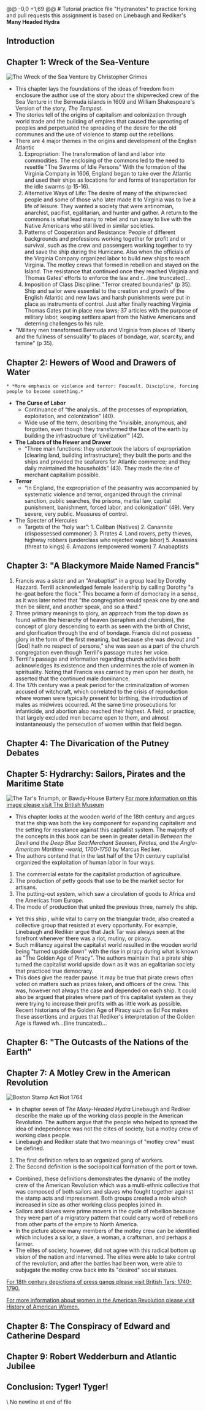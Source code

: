 ﻿@@ -0,0 +1,69 @@
﻿# Tutorial practice file "Hydranotes" to practice forking and pull requests
this assignment is based on Linebaugh and Rediker's **Many Headed Hydra**

## Introduction

## Chapter 1: Wreck of the Sea-Venture
![The Wreck of the Sea Venture by Christopher Grimes](https://minerdescent.files.wordpress.com/2011/11/wreck-of-the-sea-venture-2.jpg)
* This chapter lays the foundations of the ideas of freedom from enclosure the author use of the story about the shipwrecked crew of the Sea Venture in the Bermuda islands in 1609 and William Shakespeare's Version of the story, _The Tempest_.
* The stories tell of the origins of capitalism and colonization through world trade and the building of empires that caused the uprooting of peoples and perpetuated the spreading of the desire for the old communes and the use of violence to stamp out the rebellions. 
* There are 4 major themes in the origins and development of the English Atlantic
	1. Expropriation: The transformation of land and labor into commodities. The enclosing of the commons led to the need to resettle "The Swarms of Idle Persons"  With the formation of the Virginia Company in 1606, England began to take over the Atlantic and used their ships as locations for and forms of transportation for the idle swarms (p 15-16).
	2. Alternative Ways of Life: The desire of many of the shipwrecked people and some of those who later made it to Virginia was to live a life of leisure. They wanted a society that were antinomian, anarchist, pacifist, egalitarian, and hunter and gather.  A return to the commons is what lead many to rebel and run away to live with the Native Americans who still lived in similar societies.  
	3. Patterns of Cooperation and Resistance: People of different backgrounds and professions working together for profit and or survival, such as the crew and passengers working together to try and save the ship during the Hurricane.  Also when the officials of the Virginia Company organized labor to build new ships to reach Virginia. The motley crews that formed in rebellion and stayed on the Island.  The resistance that continued once they reached Virginia and Thomas Gates' efforts to enforce the law and r...(line truncated)...
	4. Imposition of Class Discipline: "Terror created boundaries" (p 35). Ship and sailor were essential to the creation and growth of the English Atlantic and new laws and harsh punishments were put in place as instruments of control.  Just after finally reaching Virginia Thomas Gates put in place new laws; 37 articles with the purpose of military labor, keeping settlers apart from the Native Americans and deterring challenges to his rule.
* "Military men transformed Bermuda and Virginia from places of 'liberty and the fullness of sensuality' to places of bondage, war, scarcity, and famine" (p 35).

## Chapter 2: Hewers of Wood and Drawers of Water
	* *More emphasis on violence and terror: Foucault. Discipline, forcing people to become something.*
* **The Curse of Labor**
	* Continuance of “the analysis…of the processes of expropriation, exploitation, and colonization” (40).
	* Wide use of the term, describing the “invisible, anonymous, and forgotten, even though they transformed the face of the earth by building the infrastructure of ‘civilization’” (42).
* **The Labors of the Hewer and Drawer**
	* “Three main functions: they undertook the labors of expropriation [clearing land, building infrastructure]; they built the ports and the ships and provided the seafarers for Atlantic commerce; and they daily maintained the households” (43).  They made the rise of merchant capitalism possible.
* **Terror**
	* “In England, the expropriation of the peasantry was accompanied by systematic violence and terror, organized through the criminal sanction, public searches, the prisons, martial law, capital punishment, banishment, forced labor, and colonization” (49).  Very severe, very public.  Measures of control.
* The Specter of Hercules
	* Targets of the “holy war”: 1. Caliban (Natives)  2. Canannite (dispossessed commoner)  3. Pirates  4. Land rovers, petty thieves, highway robbers (underclass who rejected wage labor)  5. Assassins (threat to kings)  6. Amazons (empowered women)  7. Anabaptists

## Chapter 3: "A Blackymore Maide Named Francis"


 1. Francis was a sister and an "Anabaptist" in a group lead by Dorothy Hazzard. Terrill acknowledged female leadership by calling Dorothy "a he-goat before the flock." This became a form of democracy in a sense, as it was later noted that "the congregation would speak one by one and then be silent, and another speak, and so a third."
 2. Three primary meanings to glory, an approach from the top down as found within the hierarchy of heaven (seraphim and cherubim), the concept of glory descending to earth as seen with the birth of Christ, and glorification through the end of bondage. Francis did not possess glory in the form of the first meaning, but because she  was devout and "[God] hath no respect of persons," she was seen as a part of the church congregation even though Terrill's passage mutes her voice.
 3. Terrill's passage and information regarding church activities both acknowledges its existence and then undermines the role of women in spirituality. Noting that Francis was carried by men upon her death, he asserted that the continued male dominance. 
 4. The 17th century was a peak period for the criminalization of women accused of witchcraft, which correlated to the crisis of reproduction where women were typically present for birthing, the introduction of males as midwives occurred. At the same time prosecutions for infanticide, and abortion also reached their highest. A field, or practice, that largely excluded men became open to them, and almost instantaneously the persecution of women within that field began. 

## Chapter 4: The Divarication of the Putney Debates

## Chapter 5: Hydrarchy: Sailors, Pirates and the Maritime State
![The Tar's Triumph, or Bawdy-House Battery](http://2.bp.blogspot.com/-JsKdCmWQ3Wk/Ux5lKcyAJ9I/AAAAAAAABMw/pPDWZiAMGPU/s1600/The+Tar%27s+Triumph+or+Bawdy+House+Brawl+Charles+Mosley+1749+NMM.jpg)
[For more information on this image please visit The British Museum](http://www.britishmuseum.org/research/collection_online/collection_object_details.aspx?objectId=3223873&partId=1)

* This chapter looks at the wooden world of the 18th century and argues that the ship was both the key component for expanding capitalism and the setting for resistance against this capitalist system. The majority of the concepts in this book can be seen in greater detail in _Between the Devil and the Deep Blue Sea:Merchant Seamen, Pirates, and the Anglo-American Maritime -world, 1700-1750_ by Marcus Rediker.
* The authors contend that in the last half of the 17th century capitalist organized the exploitation of human labor in four ways.  
1. The commercial estate for the capitalist production of agriculture.
2. The production of petty goods that use to be the market sector for artisans.
3. The putting-out system, which saw a circulation of goods to Africa and the Americas from Europe.
4. The mode of production that united the previous three, namely the ship.
* Yet this ship , while vital to carry on the triangular trade, also created a collective group that resisted at every opportunity. For example, Linebaugh and Rediker argue that Jack Tar was always seen at the forefront whenever there was a riot, mutiny, or piracy. 
* Such militancy against the capitalist world resulted in the wooden world being "turned upside down" with the rise in piracy during what is known as "The Golden Age of Piracy". The authors maintain that a pirate ship turned the capitalist world upside down as it was an egalitarian society  that practiced true democracy. 
* This does give the reader pause. It may be true that pirate crews often voted on matters such as prizes taken, and officers of the crew. This was, however not always the case and depended on each ship. It could also be argued that pirates where part of this capitalist system as they were trying to increase their profits with as little work as possible. Recent historians of the Golden Age of Piracy such as Ed Fox makes these assertions and argues that Rediker's interpretation of the Golden Age is flawed wh...(line truncated)...

## Chapter 6: "The Outcasts of the Nations of the Earth"

## Chapter 7: A Motley Crew in the American Revolution
![Boston Stamp Act Riot 1764 ](https://i2.wp.com/allthingsliberty.com/wp-content/uploads/2013/01/stamp-act-riot.jpg?fit=598%2C548&ssl=1)

* In chapter seven of _The Many-Headed Hydra_ Linebaugh and Rediker describe the make up of the working class people in the American Revolution. The authors argue that the people who helped to spread the idea of independence was not the elites of society, but a motley crew of working class people. 
* Linebaugh and Rediker state that two meanings of "motley crew" must be defined.
1. The first definition refers to an organized gang of workers. 
2. The Second definition is the sociopolitical formation of the port or town. 
* Combined, these definitions demonstrates the dynamic of the motley crew of the American Revolution which was a multi-ethnic collective that was composed of both sailors and slaves who fought together against the stamp acts and impressment. Both groups created a mob which increased in size as other working class peoples joined in. 
* Sailors and slaves were prime movers in the cycle of rebellion because they were part of a migratory pattern that could carry word of  rebellions from other parts of the empire to North America. 
* In the picture above many members of the motley crew can be identified which includes a sailor, a slave, a woman, a craftsman, and perhaps a farmer. 
* The elites of society, however, did not agree with this radical bottom up vision of the nation and intervened. The elites were able to take control of the revolution, and after the battles had been won, were able to subjugate the motley crew back into its "desired" social statues.

[For 18th century depictions of press gangs please visit British Tars: 1740-1790.](http://britishtars.blogspot.com/search/label/press%20gang) 

[For more information about women in the American Revolution please visit History of American Women.](http://www.womenhistoryblog.com/2009/02/daughters-of-liberty.html)

## Chapter 8: The Conspiracy of Edward and Catherine Despard

## Chapter 9: Robert Wedderburn and Atlantic Jubilee

## Conclusion: Tyger! Tyger!
\ No newline at end of file
